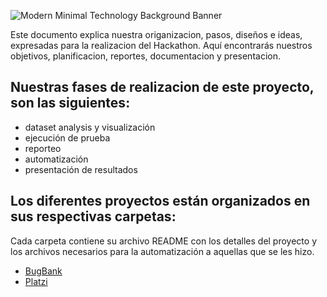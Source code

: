 
![Modern Minimal Technology Background Banner](https://github.com/user-attachments/assets/e4fb2d28-ba1f-46e2-a0de-711df631418c)

Este documento explica nuestra origanizacion, pasos, diseños e ideas, expresadas para la realizacion del Hackathon.
Aquí encontrarás nuestros objetivos, planificacion, reportes, documentacion y presentacion.

## Nuestras fases de realizacion de este proyecto, son las siguientes:

- dataset analysis y visualización
- ejecución de prueba
- reporteo
- automatización
- presentación de resultados

## Los diferentes proyectos están organizados en sus respectivas carpetas:

<p>Cada carpeta contiene su archivo README con los detalles del proyecto y los archivos necesarios para la automatización a aquellas que se les hizo.</p>

<ul>
    <li><a href="/Bugbank/">BugBank</a></li>
    <li><a href="/Platzi Fake Store API/">Platzi</a></li>
</ul>

  
